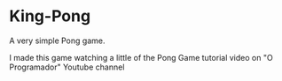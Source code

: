 # King-Pong

 A very simple Pong game.

 I made this game watching a little of the Pong Game tutorial video on "O Programador" Youtube channel
